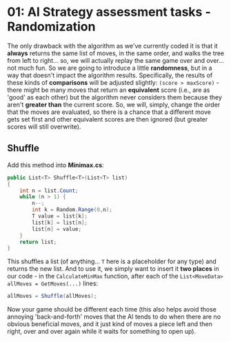 # 01: AI Strategy assessment tasks - Randomization

The only drawback with the algorithm as we've currently coded it is that it **always** returns the same list of moves, in the same order, and walks the tree from left to right... so, we will actually replay the same game over and over... not much fun. So we are going to introduce a little **randomness**, but in a way that doesn't impact the algorithm results. Specifically, the results of these kinds of **comparisons** will be adjusted slightly: `(score > maxScore)` - there might be many moves that return an **equivalent** score (i.e., are as 'good' as each other) but the algorithm never considers them because they aren't **greater than** the current score. So, we will, simply, change the order that the moves are evaluated, so there is a chance that a different move gets set first and other equivalent scores are then ignored (but greater scores will still overwrite).

## Shuffle

Add this method into **Minimax.cs**:

```csharp
public List<T> Shuffle<T>(List<T> list)  
{  
    int n = list.Count;  
    while (n > 1) {  
        n--;  
        int k = Random.Range(0,n);  
        T value = list[k];  
        list[k] = list[n];  
        list[n] = value;  
    }  
    return list;
}
```

This shuffles a list (of anything... `T` here is a placeholder for any type) and returns the new list. And to use it, we simply want to insert it **two places** in our code - in the `CalculateMinMax` function, after each of the `List<MoveData> allMoves = GetMoves(...)` lines:

```csharp
allMoves = Shuffle(allMoves);
```

Now your game should be different each time (this also helps avoid those annoying 'back-and-forth' moves that the AI tends to do when there are no obvious beneficial moves, and it just kind of moves a piece left and then right, over and over again while it waits for something to open up).

